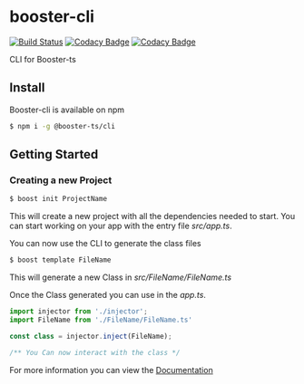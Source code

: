 # booster-cli

[![Build Status](https://api.travis-ci.com/booster-ts/booster-cli.svg?branch=master)](https://travis-ci.org/booster-ts/booster-cli)
[![Codacy Badge](https://api.codacy.com/project/badge/Coverage/664ee35dd9094e4f9d06bd8a5eeb5817)](https://www.codacy.com/app/ImOverlord/booster-cli?utm_source=github.com&utm_medium=referral&utm_content=booster-ts/booster-cli&utm_campaign=Badge_Coverage)
[![Codacy Badge](https://api.codacy.com/project/badge/Grade/664ee35dd9094e4f9d06bd8a5eeb5817)](https://www.codacy.com/app/ImOverlord/booster-cli?utm_source=github.com&amp;utm_medium=referral&amp;utm_content=booster-ts/booster-cli&amp;utm_campaign=Badge_Grade)

CLI for Booster-ts

## Install

Booster-cli is available on npm

```sh
$ npm i -g @booster-ts/cli
```

## Getting Started

### Creating a new Project

```sh
$ boost init ProjectName
```

This will create a new project with all the dependencies needed to start.
You can start working on your app with the entry file *src/app.ts*.

You can now use the CLI to generate the class files

```sh
$ boost template FileName
```

This will generate a new Class in *src/FileName/FileName.ts*

Once the Class generated you can use in the *app.ts*.

```ts
import injector from './injector';
import FileName from './FileName/FileName.ts'

const class = injector.inject(FileName);

/** You Can now interact with the class */
```

For more information you can view the [Documentation](https://booster-ts.github.io/booster-cli/#/)
